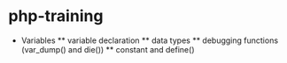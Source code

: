 # php-training

* Variables
** variable declaration
** data types
** debugging functions (var_dump() and die())
** constant and define()